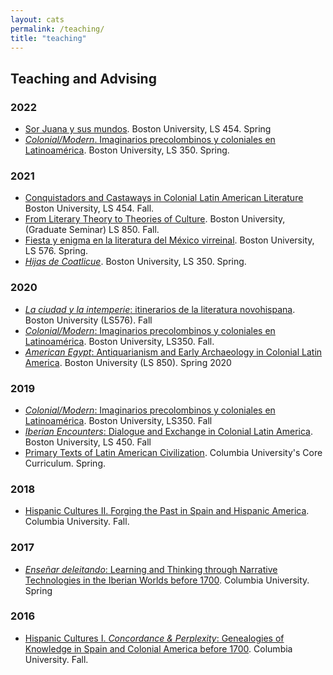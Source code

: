 ```yaml
---
layout: cats
permalink: /teaching/
title: "teaching"
---
```


## Teaching and Advising


### 2022
- [Sor Juana y sus mundos](https://dhcolmenares.net/sorjuana/). Boston University, LS 454. Spring
- [*Colonial/Modern*. Imaginarios precolombinos y coloniales en Latinoamérica](https://hipomenes.github.io/colonial-modern/#!index.md). Boston University, LS 350. Spring. 


### 2021

- [Conquistadors and Castaways in Colonial Latin American Literature](https://dhcolmenares.net/ls452/) Boston University, LS 454. Fall. 
- [From Literary Theory to Theories of Culture](https://dhcolmenares.net/theory/). Boston University, (Graduate Seminar) LS 850. Fall.
- [Fiesta y enigma en la literatura del México virreinal](hipomenes.github.io/novohispana). Boston University, LS 576. Spring.
- [*Hijas de Coatlicue*](https://hipomenes.github.io/colonial-modern/#!index.md). Boston University, LS 350. Spring. 

### 2020

- [*La ciudad y la intemperie*: itinerarios de la literatura novohispana](). Boston University (LS576). Fall
- [*Colonial/Modern*: Imaginarios precolombinos y coloniales en Latinoamérica](https://hipomenes.github.io/colonial-modern/#!index.md). Boston University, LS350. Fall.
- [*American Egypt*: Antiquarianism and Early Archaeology in Colonial Latin America](https://sites.bu.edu/american-egypt/). Boston University (LS 850). Spring 2020 

### 2019

- [*Colonial/Modern*: Imaginarios precolombinos y coloniales en Latinoamérica](https://hipomenes.github.io/colonial-modern/#!index.md). Boston University, LS350. Fall
- [*Iberian Encounters*: Dialogue and Exchange in Colonial Latin America](https://hipomenes.github.io/iberian-encounters/#!index.md). Boston University, LS 450. Fall
- [Primary Texts of Latin American Civilization](). Columbia University's Core Curriculum. Spring.

### 2018

- [Hispanic Cultures II. Forging the Past in Spain and Hispanic America](). Columbia University. Fall.

### 2017

- [*Enseñar deleitando*: Learning and Thinking through Narrative Technologies in the Iberian Worlds before 1700](). Columbia University. Spring

### 2016

- [Hispanic Cultures I. *Concordance & Perplexity*: Genealogies of Knowledge in Spain and Colonial America before 1700](). Columbia University. Fall.
